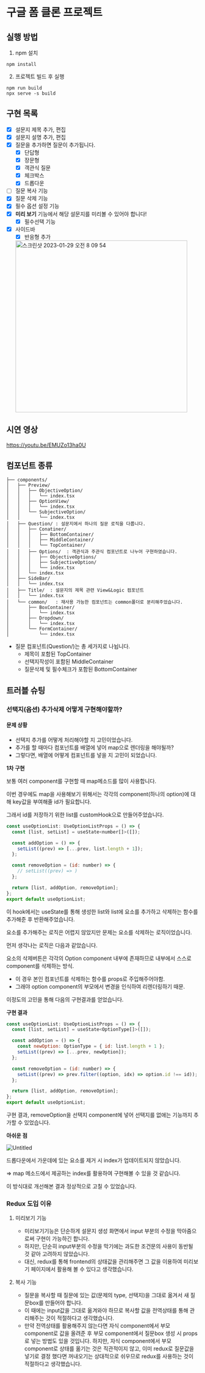 # 구글 폼 클론 프로젝트

## 실행 방법

1. npm 설치
```
npm install
```

2. 프로젝트 빌드 후 실행
```
npm run build
npx serve -s build
```

## 구현 목록
- [x] 설문지 제목 추가, 편집
- [x] 설문지 설명 추가, 편집
- [x] 질문을 추가하면 질문이 추가됩니다.
    - [x] 단답형
    - [x] 장문형
    - [x] 객관식 질문
    - [x] 체크박스
    - [x] 드롭다운
- [ ] 질문 복사 기능
- [x] 질문 삭제 기능
- [x] 필수 옵션 설정 기능
- [x] **미리 보기** 기능에서 해당 설문지를 미리볼 수 있어야 합니다!
    - [x] 필수선택 기능

- [x] 사이드바
    - [x] 반응형 추가
    
    <img width="450" alt="스크린샷 2023-01-29 오전 8 09 54" src="https://user-images.githubusercontent.com/92029332/215295342-7f14f47f-e75c-41c3-bba2-f4b31b915111.png">

## 시연 영상

https://youtu.be/EMUZo13ha0U

## 컴포넌트 종류

```
├── components/
│   ├── Preview/  
│   │   ├── ObjectiveOption/   
│   │   │   └── index.tsx
│   │   ├── OptionView/
│   │   │   └── index.tsx
│   │   └── SubjectiveOption/
│   │       └── index.tsx
│   ├── Question/ : 설문지에서 하나의 질문 로직을 다룹니다.
│   │   ├── Conatiner/  
│   │   │   ├── BottomContainer/
│   │   │   ├── MiddleContainer/
│   │   │   └── TopContainer/
│   │   ├── Options/  : 객관식과 주관식 컴포넌트로 나누어 구현하였습니다.
│   │   │   ├── ObjectiveOptions/
│   │   │   ├── SubjectiveOption/
│   │   │   └── index.tsx
│   │   └── index.tsx
│   ├── SideBar/ 
│   │   └── index.tsx
│   ├── Title/  : 설문지의 제목 관련 View&Logic 컴포넌트
│   │   └── index.tsx
│   └── common/   : 재사용 가능한 컴포넌트는 common폴더로 분리해주었습니다.
│       ├── BoxContainer/
│       │   └── index.tsx
│       ├── Dropdown/
│       │   └── index.tsx
│       └── FormContainer/
│           └── index.tsx

```


- 질문 컴포넌트(Question/)는 총 세가지로 나뉩니다.
  - 제목이 포함된 TopContainer
  - 선택지작성이 포함된 MiddleContainer 
  - 질문삭제 및 필수체크가 포함된 BottomContainer

## 트러블 슈팅

### 선택지(옵션) 추가삭제 어떻게 구현해야할까?

#### **문제 상황**
- 선택지 추가를 어떻게 처리해야할 지 고민이었습니다.
- 추가를 할 때마다 컴포넌트를 배열에 넣어 map으로 렌더링을 해야될까?
- 그렇다면, 배열에 어떻게 컴포넌트를 넣을 지 고민이 되었습니다.

**1차 구현**

보통 여러 component를 구현할 때 map메소드를 많이 사용합니다.

이번 경우에도 map을 사용해보기 위해서는 각각의 component(하나의 option)에 대해 key값을 부여해줄 id가 필요합니다.

그래서 id를 저장하기 위한 list를 customHook으로 만들어주었습니다.

```javascript
const useOptionList: UseOptionListProps = () => {
  const [list, setList] = useState<number[]>([]);

  const addOption = () => {
    setList((prev) => [...prev, list.length + 1]);
  };

  const removeOption = (id: number) => {
    // setList((prev) => )
  };

  return [list, addOption, removeOption];
};
export default useOptionList;
```

이 hook에서는 useState를 통해 생성한 list와 list에 요소를 추가하고 삭제하는 함수를 추가해준 후 반환해주었습니다.

요소를 추가해주는 로직은 어렵지 않았지만 문제는 요소를 삭제하는 로직이었습니다.

먼저 생각나는 로직은 다음과 같았습니다.

요소의 삭제버튼은 각각의 Option component 내부에 존재하므로 내부에서 스스로 component를 삭제하는 방식.

- 이 경우 본인 컴포넌트를 삭제하는 함수를 props로 주입해주어야함.
- 그래야 option component의 부모에서 변경을 인식하여 리렌더링하기 때문.

이정도의 고민을 통해 다음의 구현결과를 얻었습니다.

**구현 결과**


```javascript
const useOptionList: UseOptionListProps = () => {
  const [list, setList] = useState<OptionType[]>([]);

  const addOption = () => {
    const newOption: OptionType = { id: list.length + 1 };
    setList((prev) => [...prev, newOption]);
  };

  const removeOption = (id: number) => {
    setList((prev) => prev.filter((option, idx) => option.id !== id));
  };

  return [list, addOption, removeOption];
};
export default useOptionList;
```

구현 결과, removeOption을 선택지 component에 넣어 선택지를 없애는 기능까지 추가할 수 있었습니다.

**아쉬운 점**

![Untitled](https://s3.us-west-2.amazonaws.com/secure.notion-static.com/0813fffc-a86b-4127-b6ae-ebc4baf0f1fd/Untitled.png?X-Amz-Algorithm=AWS4-HMAC-SHA256&X-Amz-Content-Sha256=UNSIGNED-PAYLOAD&X-Amz-Credential=AKIAT73L2G45EIPT3X45%2F20230128%2Fus-west-2%2Fs3%2Faws4_request&X-Amz-Date=20230128T231637Z&X-Amz-Expires=86400&X-Amz-Signature=c48e90c824d88993367e0d92b132d1ef15bc84389612ed3fd3f7ba2c1160b101&X-Amz-SignedHeaders=host&response-content-disposition=filename%3D%22Untitled.png%22&x-id=GetObject)

드롭다운에서 가운데에 있는 요소를 제거 시 index가 업데이트되지 않았습니다.

=> map 메소드에서 제공하는 index를 활용하여 구현해볼 수 있을 것 같습니다.

이 방식대로 개선해본 결과 정상적으로 고칠 수 있었습니다.


### Redux 도입 이유

1. 미리보기 기능
    - 미리보기기능은 단순하게 설문지 생성 화면에서 input 부분의 수정을 막아줌으로써 구현이 가능하긴 합니다.
    - 하지만, 단순히 input부분의 수정을 막기에는 과도한 조건문의 사용이 동반될 것 같아 고려하지 않았습니다.
    - 대신, redux를 통해 frontend의 상태값을 관리해주면 그 값을 이용하여 미리보기 페이지에서 활용해 볼 수 있다고 생각했습니다.
    
2. 복사 기능
    - 질문을 복사할 때 질문에 있는 값(문제의 type, 선택지)을 그대로 옮겨서 새 질문box를 만들어야 합니다.
    - 이 때에는 input값을 그대로 옮겨와야 하므로 복사할 값을 전역상태를 통해 관리해주는 것이 적절하다고 생각했습니다.
    - 만약 전역상태를 활용해주지 않는다면 자식 component에서 부모 component로 값을 올려준 후 부모 component에서 질문box 생성 시 props로 넣는 방법도 있을 것입니다. 하지만, 자식 component에서 부모 component로 상태를 옮기는 것은 직관적이지 않고, 이미 redux로 질문값을 넣기로 결정 했다면 꺼내오기는 상대적으로 쉬우므로 redux를 사용하는 것이 적절하다고 생각했습니다.
